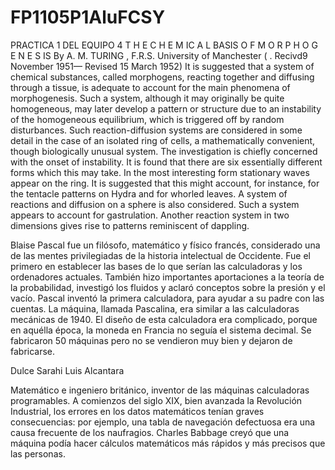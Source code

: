 # FP1105P1AluFCSY
PRACTICA 1 DEL EQUIPO 4
T H E C H E M IC A L BASIS O F M O R P H O G E N E S IS
By A. M. TURING , F.R.S. University of Manchester
( . Recivd9 November 1951— Revised 15 March 1952)
It is suggested that a system of chemical substances, called morphogens, reacting together and
diffusing through a tissue, is adequate to account for the main phenomena of morphogenesis.
Such a system, although it may originally be quite homogeneous, may later develop a pattern
or structure due to an instability of the homogeneous equilibrium, which is triggered off by
random disturbances. Such reaction-diffusion systems are considered in some detail in the case
of an isolated ring of cells, a mathematically convenient, though biologically unusual system.
The investigation is chiefly concerned with the onset of instability. It is found that there are six
essentially different forms which this may take. In the most interesting form stationary waves
appear on the ring. It is suggested that this might account, for instance, for the tentacle patterns
on Hydra and for whorled leaves. A system of reactions and diffusion on a sphere is also considered.
Such a system appears to account for gastrulation. Another reaction system in two
dimensions gives rise to patterns reminiscent of dappling. 

Blaise Pascal fue un filósofo, matemático y físico francés, considerado una de las mentes privilegiadas de la historia intelectual de Occidente. Fue el primero en establecer las bases de lo que serían las calculadoras y los ordenadores actuales. También hizo importantes aportaciones a la teoría de la probabilidad, investigó los fluidos y aclaró conceptos sobre la presión y el vacío. Pascal inventó la primera calculadora, para ayudar a su padre con las cuentas. La máquina, llamada Pascalina, era similar a las calculadoras mecánicas de 1940. El diseño de esta calculadora era complicado, porque en aquélla época, la moneda en Francia no seguía el sistema decimal. Se fabricaron 50 máquinas pero no se vendieron muy bien y dejaron de fabricarse.


Dulce Sarahi Luis Alcantara

Matemático e ingeniero británico, inventor de las máquinas calculadoras programables. A comienzos del siglo XIX, bien avanzada la Revolución Industrial, los errores en los datos matemáticos tenían graves consecuencias: por ejemplo, una tabla de navegación defectuosa era una causa frecuente de los naufragios. Charles Babbage creyó que una máquina podía hacer cálculos matemáticos más rápidos y más precisos que las personas.
